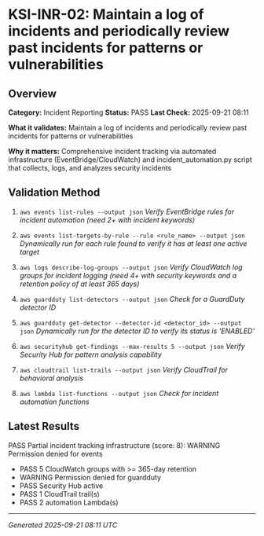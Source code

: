 # KSI-INR-02: Maintain a log of incidents and periodically review past incidents for patterns or vulnerabilities

## Overview

**Category:** Incident Reporting
**Status:** PASS
**Last Check:** 2025-09-21 08:11

**What it validates:** Maintain a log of incidents and periodically review past incidents for patterns or vulnerabilities

**Why it matters:** Comprehensive incident tracking via automated infrastructure (EventBridge/CloudWatch) and incident_automation.py script that collects, logs, and analyzes security incidents

## Validation Method

1. `aws events list-rules --output json`
   *Verify EventBridge rules for incident automation (need 2+ with incident keywords)*

2. `aws events list-targets-by-rule --rule <rule_name> --output json`
   *Dynamically run for each rule found to verify it has at least one active target*

3. `aws logs describe-log-groups --output json`
   *Verify CloudWatch log groups for incident logging (need 4+ with security keywords and a retention policy of at least 365 days)*

4. `aws guardduty list-detectors --output json`
   *Check for a GuardDuty detector ID*

5. `aws guardduty get-detector --detector-id <detector_id> --output json`
   *Dynamically run for the detector ID to verify its status is 'ENABLED'*

6. `aws securityhub get-findings --max-results 5 --output json`
   *Verify Security Hub for pattern analysis capability*

7. `aws cloudtrail list-trails --output json`
   *Verify CloudTrail for behavioral analysis*

8. `aws lambda list-functions --output json`
   *Check for incident automation functions*

## Latest Results

PASS Partial incident tracking infrastructure (score: 8): WARNING Permission denied for events
- PASS 5 CloudWatch groups with >= 365-day retention
- WARNING Permission denied for guardduty
- PASS Security Hub active
- PASS 1 CloudTrail trail(s)
- PASS 2 automation Lambda(s)

---
*Generated 2025-09-21 08:11 UTC*